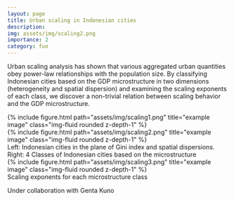 ```yaml
---
layout: page
title: Urban scaling in Indonesian cities
description:
img: assets/img/scaling2.png
importance: 2
category: fun
---
```


Urban scaling analysis has shown that various aggregated urban quantities obey power-law relationships with the population size. By classifying Indonesian cities based on the GDP microstructure in two dimensions (heterogeneity and spatial dispersion) and examining the scaling exponents of each class, we discover a non-trivial relation between scaling behavior and the GDP microstructure.

<div class="row">
    <div class="col-sm mt-3 mt-md-0">
        {% include figure.html path="assets/img/scaling1.png" title="example image" class="img-fluid rounded z-depth-1" %}
    </div>
    <div class="col-sm mt-3 mt-md-0">
        {% include figure.html path="assets/img/scaling2.png" title="example image" class="img-fluid rounded z-depth-1" %}
    </div>
</div>
<div class="caption">
  Left: Indonesian cities in the plane of Gini index and spatial dispersions. Right: 4 Classes of Indonesian cities based on the microstructure
</div>

<div class="row">
    <div class="col-sm mt-3 mt-md-0">
        {% include figure.html path="assets/img/scaling3.png" title="example image" class="img-fluid rounded z-depth-1" %}
    </div>
</div>
<div class="caption">
    Scaling exponents for each microstructure class
</div>

Under collaboration with Genta Kuno
